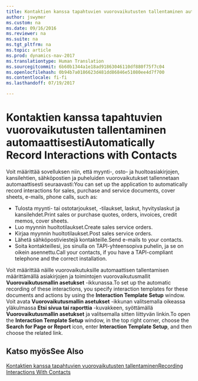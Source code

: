 ```yaml
---
title: Kontaktien kanssa tapahtuvien vuorovaikutusten tallentaminen automaattisesti
author: jswymer
ms.custom: na
ms.date: 09/16/2016
ms.reviewer: na
ms.suite: na
ms.tgt_pltfrm: na
ms.topic: article
ms.prod: dynamics-nav-2017
ms.translationtype: Human Translation
ms.sourcegitcommit: 6b60b1344a1e18ad91863046110df880f75f7c04
ms.openlocfilehash: 0b94b7a0186623d481dd86846e51080ee4d7f700
ms.contentlocale: fi-fi
ms.lasthandoff: 07/19/2017

---
```

# <a name="automatically-record-interactions-with-contacts"></a><span data-ttu-id="5c91a-102">Kontaktien kanssa tapahtuvien vuorovaikutusten tallentaminen automaattisesti</span><span class="sxs-lookup"><span data-stu-id="5c91a-102">Automatically Record Interactions with Contacts</span></span>
<span data-ttu-id="5c91a-103">Voit määrittää sovelluksen niin, että myynti-, osto- ja huoltoasiakirjojen, kansilehtien, sähköpostien ja puheluiden vuorovaikutukset tallennetaan automaattisesti seuraavasti:</span><span class="sxs-lookup"><span data-stu-id="5c91a-103">You can set up the application to automatically record interactions for sales, purchase and service documents, cover sheets, e-mails, phone calls, such as:</span></span>

* <span data-ttu-id="5c91a-104">Tulosta myynti- tai ostotarjoukset, -tilaukset, laskut, hyvityslaskut ja kansilehdet.</span><span class="sxs-lookup"><span data-stu-id="5c91a-104">Print sales or purchase quotes, orders, invoices, credit memos, cover sheets.</span></span>
* <span data-ttu-id="5c91a-105">Luo myynnin huoltotilaukset.</span><span class="sxs-lookup"><span data-stu-id="5c91a-105">Create sales service orders.</span></span>
* <span data-ttu-id="5c91a-106">Kirjaa myynnin huoltotilaukset.</span><span class="sxs-lookup"><span data-stu-id="5c91a-106">Post sales service orders.</span></span>
* <span data-ttu-id="5c91a-107">Lähetä sähköpostiviestejä kontakteille.</span><span class="sxs-lookup"><span data-stu-id="5c91a-107">Send e-mails to your contacts.</span></span>
* <span data-ttu-id="5c91a-108">Soita kontakteillesi, jos sinulla on TAPI-yhteensopiva puhelin, ja se on oikein asennettu.</span><span class="sxs-lookup"><span data-stu-id="5c91a-108">Call your contacts, if you have a TAPI-compliant telephone and the correct installation.</span></span>

<span data-ttu-id="5c91a-109">Voit määrittää näille vuorovaikutuksille automaattisen tallentamisen määrittämällä asiakirjojen ja toimintojen vuorovaikutusmallit **Vuorovaikutusmallin asetukset** -ikkunassa.</span><span class="sxs-lookup"><span data-stu-id="5c91a-109">To set up the automatic recording of these interactions, you specify interaction templates for these documents and actions by using the **Interaction Template Setup** window.</span></span> <span data-ttu-id="5c91a-110">Voit avata **Vuorovaikutusmallin asetukset** -ikkunan valitsemalla oikeassa yläkulmassa **Etsi sivua tai raporttia** -kuvakkeen, syöttämällä **Vuorovaikutusmallin asetukset** ja valitsemalla sitten liittyvän linkin.</span><span class="sxs-lookup"><span data-stu-id="5c91a-110">To open the **Interaction Template Setup** window, in the top right corner, choose the **Search for Page or Report** icon, enter **Interaction Template Setup**, and then choose the related link.</span></span>

## <a name="see-also"></a><span data-ttu-id="5c91a-111">Katso myös</span><span class="sxs-lookup"><span data-stu-id="5c91a-111">See Also</span></span>
[<span data-ttu-id="5c91a-112">Kontaktien kanssa tapahtuvien vuorovaikutusten tallentaminen</span><span class="sxs-lookup"><span data-stu-id="5c91a-112">Recording Interactions With Contacts</span></span>](marketing-interactions.md)  

